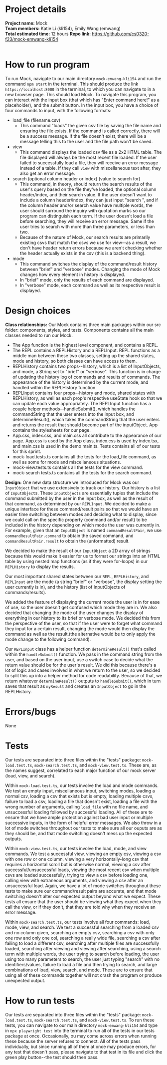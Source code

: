 # Project details

**Project name:** Mock<br>
**Team members:** Katie Li (kli154), Emily Wang (emwang)<br>
**Total estimated time:** 12 hours
**Repo link:** https://github.com/cs0320-f23/mock-emwang-kli154<br><br>

# How to run program

To run Mock, navigate to our main directory `mock-emwang-kli154` and run the command `npm start` in the terminal. This should produce the link `https://localhost:8000` in
the terminal, to which you can navigate to in a new browser page. This should load Mock. To navigate this program, you can interact with the input box (that which has
"Enter command here!" as a placeholder), and the submit button. In the input box, you have a choice of four commands to input, with the following formats:

- load_file (filename.csv)
  - This command "loads" the given csv file by saving the file name and ensuring the file exists. If the command is called correctly, there will be a success message. If
    the file doesn't exist, there will be a message telling this to the user and the file path won't be saved.
- view
  - This command displays the loaded csv file as a 2x2 HTML table. The file displayed will always be the most recent file loaded. If the user failed to successfully load a file, they will receive an error message instead of a table. If they call `view` with miscellaneous text after, they also get an error message.
- search (optional column header or index) (value to search for)
  - This command, in theory, should return the search results of the user's query based on the file they've loaded, the optional column header/index, and their search value. If the user doesn't want to include a column header/index, they can just input "search <value to search for>", and if the column header and/or search value have multiple words, the user should surround the inquiry with quotation marks so our program can distinguish each term. If the user doesn't load a file before searching, they will receive an error message. Same if the user tries to search with more than three parameters, or less than two.
  - Because of the nature of Mock, our search results are primarily existing csvs that match the csvs we use for view--as a result, we don't have header return errors because we aren't checking whether the header actually exists in the csv (this is a backend thing).
- mode
  - This command switches the display of the command/result history between "brief" and "verbose" modes. Changing the mode of Mock changes how every element in history is displayed.
  - In "brief" mode, only the results of each command are displayed.
  - In "verbose" mode, each command as well as its respective result is displayed.

# Design choices

**Class relationships:** Our Mock contains three main packages within our src folder: components, styles, and tests. Components contains all the main classes needed to run our Mock.

- The App function is the highest level component, and contains a REPL.
- The REPL contains a REPLHistory and a REPLInput. REPL functions as a middle man between these two classes, setting up the shared states, mode and history, so both classes can have access to them.
- REPLHistory contains two props--history, which is a list of InputObjects, and mode, a String set to "brief" or "verbose". This function is in charge of updating the history log of commands and results of commands. The appearance of the history is determined by the current mode, and handled within the REPLHistory function.
- REPLInput contains four props--history and mode, shared states with REPLHistory, as well as each prop's respective useState hook so that we can update each value appropriately. The REPLInput function has a couple helper methods--handleSubmit(), which handles the commandString that the user enters into the input box, and determineResult(), which takes the commandString that the user enters and returns the result that should become part of the inputObject.
  App contains the stylesheets for our page.
- App.css, index.css, and main.css all contribute to the appearance of our page. App.css is used by the App class, index.css is used by index.tsx, and main.css is used in the demo main.ts.
  Tests contains all of our tests for this sprint.
- mock-load.tests.ts contains all the tests for the load_file command, as well as some for mode and miscellaneous situations.
- mock-view.tests.ts contains all the tests for the view command.
- mock-search tests.ts contains all the tests for the search command.

**Design:**
One new data structure we introduced for Mock was our `InputObject` that we use extensively to track our history. Our history is a list of `InputObject`s. These `InputObjects` are essentially tuples that include the command submitted by the user in the input box, as well as the result of that command, as determined by our `REPLInput`. We decided to make a unique interface for these command/result pairs so that we would have an easier time switching between modes and deciding what to display, since we could call on the specific property (command and/or result) to be included in the history depending on which mode the user was currently in. For example, given that an `InputObject` is named `commandResultPair`, we use `commandResultPair.command` to obtain the saved command, and `commandResultPair.result` to obtain the (unformatted) result.

We decided to make the result of our `InputObject` a 2D array of strings because this would make it easier for us to format our strings into an HTML table by using nested map functions (as if they were for-loops) in our `REPLHistory` to display the results.

Our most important shared states between our `REPL`, `REPLHistory`, and `REPLInput` are the mode (a string "brief" or "verbose", the display setting the user currently is in), and the history (list of InputObjects of commands/results). 

We added the feature of displaying the current mode the user is in for ease of use, so the user doesn't get confused which mode they are in. We also decided that changing the mode of the user changes the display of everything in our history to its brief or verbose mode. We decided this from the perspective of the user, so that if the user were to forget what command they input for a certain result, changing the mode would then display the command as well as the result.(the alternative would be to only apply the mode change to the following command).

Our `REPLInput` class has a helper function `determineResult()` that's called within the `handleSubmit()` function. We pass in the command string from the user, and based on the user input, use a switch case to decide what the return value should be for the user's result. We did this because there's a lot of logic and cases involved in what we return to the user, so we decided to split this up into a helper method for code readability. Because of that, we return whatever `determineResult()` outputs to `handleSubmit()`, which in turn saves that result as `myResult` and creates an `InputObject` to go in the REPLHistory.

# Errors/bugs

None

# Tests

Our tests are separated into three files within the "tests" package: `mock-load.test.ts`, `mock-search.test.ts`, and `mock-view.test.ts`. These are, as the names suggest,
correlated to each major function of our mock server (load, view, and search).

Within `mock-load.test.ts`, our tests involve the load and mode commands. We test an empty input, miscellaneous input, switching modes, loading a normal csv, loading a csv that exists but is empty, loading multiple csvs, failure to load a csv, loading a file that doesn't exist, loading a file with the wrong number of arguments, calling `load_file` with no file name, and unsuccessful loading followed by successful loading. All of these are to ensure that we have ample protection against bad user input or multiple successive inputs, in the form of helpful error messages. We also throw in a lot of mode switches throughout our tests to make sure all our ouputs are as they should be, and that mode switching doesn't mess up the expected outputs.

Within `mock-view.test.ts`, our tests involve the load, mode, and view commands. We test a successful view, viewing an empty csv, viewing a csv with one row or one column, viewing a very horizontally-long csv that requires a horizontal scroll but is otherwise normal, viewing a csv after successful/unsuccessful loads, viewing the most recent csv when multiple csvs are loaded successfully, trying to view a csv before loading one, calling view with extraneous arguments, and viewing a csv after an unsuccessful load. Again, we have a lot of mode switches throughout these tests to make sure our command/result pairs are accurate, and that mode switching doesn't alter our expected output beyond what we expect. These tests all ensure that the user should be viewing what they expect when they call the view, or if they don't, that they are told why when they receive an error message.

Within `mock-search.test.ts`, our tests involve all four commands: load, mode, view, and search. We test a successful searching from a loaded csv and no column given, searching an empty csv, searching a csv with only one row and only one col, searching a really wide file, searching a csv after failing to load a different csv, searching after multiple files are successfully loaded, searching after viewing and viewing after searching, using a search term with multiple words, the user trying to search before loading, the user using too many parameters to search, the user just typing "search" with no identifiers/values, failure to load a file and then trying to search, and large combinations of load, view, search, and mode. These are to ensure that using all of these commands together will not crash the program or produce unexpected output. 

# How to run tests

Our tests are separated into three files within the "tests" package: `mock-load.test.ts`, `mock-search.test.ts`, and `mock-view.test.ts`. To run these tests, you can navigate to our main directory `mock-emwang-kli154` and type in
`npx playwright test` into the terminal to run all of the tests in our tests package at once. Occasionally, ou may come across errors when running these because the server refuses to
connect. All of the tests pass individually, but since running all of them at once may produce errors, for any test that doesn't pass, please navigate to that test in its
file and click the green play button--the test should then pass.
